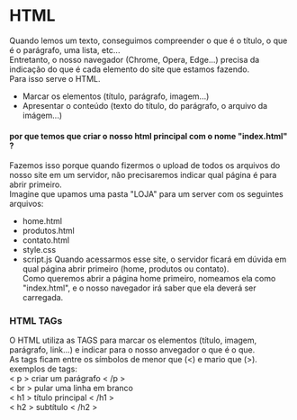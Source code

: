 # HTML
Quando lemos um texto, conseguimos compreender o que é o título, o que é o parágrafo, uma lista, etc...  <br>
Entretanto, o nosso navegador (Chrome, Opera, Edge...) precisa da indicação do que é cada elemento do site que estamos fazendo.<br>
Para isso serve o HTML.
- Marcar os elementos (título, parágrafo, imagem...)
- Apresentar o conteúdo (texto do título, do parágrafo, o arquivo da imágem...)

#### por que temos que criar o nosso html principal com o nome "index.html" ?
Fazemos isso porque quando fizermos o upload de todos os arquivos do nosso site em um servidor, não precisaremos indicar qual página é para abrir primeiro. <br>
Imagine que upamos uma pasta "LOJA" para um server com os seguintes arquivos:
- home.html
- produtos.html
- contato.html
- style.css
- script.js
Quando acessarmos esse site, o servidor ficará em dúvida em qual página abrir primeiro (home, produtos ou contato). <br>
Como queremos abrir a página home primeiro, nomeamos ela como "index.html", e o nosso navegador irá saber que ela deverá ser carregada.

### HTML TAGs
O HTML utiliza as TAGS para marcar os elementos (título, imagem, parágrafo, link...) e indicar para o nosso anvegador o que é o que. <br>
As tags ficam entre os símbolos de menor que (<) e mario que (>). <br>
exemplos de tags: <br>
< p >  criar um parágrafo  < /p > <br>
< br > pular uma linha em branco <br>
< h1 > título principal < /h1 > <br>
< h2 > subtítulo < /h2 > <br>

